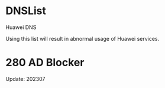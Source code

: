 # DNSList

Huawei DNS

Using this list will result in abnormal usage of Huawei services.

# 280 AD Blocker

Update: 202307
